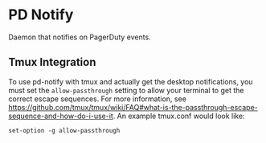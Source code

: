 # PD Notify

Daemon that notifies on PagerDuty events.

## Tmux Integration

To use pd-notify with tmux and actually get the desktop notifications, you must
set the `allow-passthrough` setting to allow your terminal to get the correct
escape sequences. For more information, see
https://github.com/tmux/tmux/wiki/FAQ#what-is-the-passthrough-escape-sequence-and-how-do-i-use-it.
An example tmux.conf would look like:

```tmux
set-option -g allow-passthrough
```
